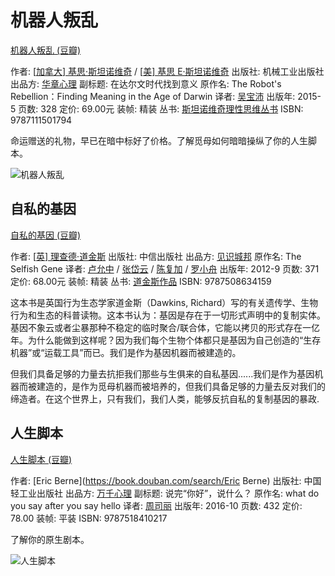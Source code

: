 # 机器人叛乱

[机器人叛乱 (豆瓣)](https://book.douban.com/subject/26412113/)



作者: [[加拿大\] 基思·斯坦诺维奇](https://book.douban.com/author/164480/) / [[美\] 基思 E·斯坦诺维奇](https://book.douban.com/author/490449/)
出版社: 机械工业出版社
出品方: [华章心理](https://book.douban.com/series/47143?brand=1)
副标题: 在达尔文时代找到意义
原作名: The Robot's Rebellion：Finding Meaning in the Age of Darwin
译者: [吴宝沛](https://book.douban.com/search/吴宝沛)
出版年: 2015-5
页数: 328
定价: 69.00元
装帧: 精装
丛书: [斯坦诺维奇理性思维丛书](https://book.douban.com/series/35033)
ISBN: 9787111501794

命运赠送的礼物，早已在暗中标好了价格。了解觅母如何暗暗操纵了你的人生脚本。







![机器人叛乱](https://user-images.githubusercontent.com/16787853/140016275-063a7119-e462-4d52-b6d8-27408743fb28.jpg)



## 自私的基因

[自私的基因 (豆瓣)](https://book.douban.com/subject/11445548/)

作者: [[英\] 理查德·道金斯](https://book.douban.com/author/225672/)
出版社: 中信出版社
出品方: [见识城邦](https://book.douban.com/series/45420?brand=1)
原作名: The Selfish Gene
译者: [卢允中](https://book.douban.com/search/卢允中) / [张岱云](https://book.douban.com/search/张岱云) / [陈复加](https://book.douban.com/search/陈复加) / [罗小舟](https://book.douban.com/search/罗小舟)
出版年: 2012-9
页数: 371
定价: 68.00元
装帧: 精装
丛书: [道金斯作品](https://book.douban.com/series/33659)
ISBN: 9787508634159





这本书是英国行为生态学家道金斯（Dawkins, Richard）写的有关遗传学、生物行为和生态的科普读物。这本书认为：基因是存在于一切形式声明中的复制实体。基因不象云或者尘暴那种不稳定的临时聚合/联合体，它能以拷贝的形式存在一亿年。为什么能做到这样呢？因为我们每个生物个体都只是基因为自己创造的“生存机器”或“运载工具”而已。我们是作为基因机器而被建造的。

但我们具备足够的力量去抗拒我们那些与生俱来的自私基因......我们是作为基因机器而被建造的，是作为觅母机器而被培养的，但我们具备足够的力量去反对我们的缔造者。在这个世界上，只有我们，我们人类，能够反抗自私的复制基因的暴政.

## 人生脚本

[人生脚本 (豆瓣)](https://book.douban.com/subject/26906474/)



作者: [Eric Berne](https://book.douban.com/search/Eric Berne)
出版社: 中国轻工业出版社
出品方: [万千心理](https://book.douban.com/series/47139?brand=1)
副标题: 说完“你好”，说什么？
原作名: what do you say after you say hello
译者: [周司丽](https://book.douban.com/search/周司丽)
出版年: 2016-10
页数: 432
定价: 78.00
装帧: 平装
ISBN: 9787518410217

了解你的原生剧本。

![人生脚本](https://user-images.githubusercontent.com/16787853/140016574-4ebadead-638b-4a24-ac7a-86d0f3761df4.jpg)